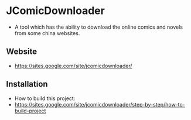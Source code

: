 # JComicDownloader

* A tool which has the ability to download the online comics and novels from some china websites.

## Website

* https://sites.google.com/site/jcomicdownloader/

## Installation

* How to build this project:
* https://sites.google.com/site/jcomicdownloader/step-by-step/how-to-build-project
